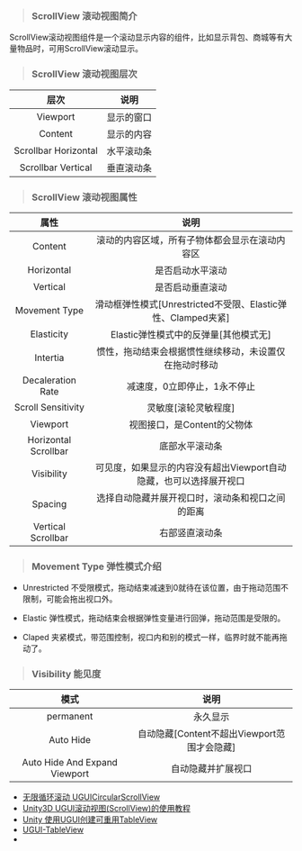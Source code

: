 > ### ScrollView 滚动视图简介

ScrollView滚动视图组件是一个滚动显示内容的组件，比如显示背包、商城等有大量物品时，可用ScrollView滚动显示。

> ### ScrollView 滚动视图层次

|	层次	|	说明	|
| :---: | :---: |
| Viewport | 显示的窗口 |
| Content | 显示的内容 |
| Scrollbar Horizontal | 水平滚动条 |
| Scrollbar Vertical | 垂直滚动条 |

> ### ScrollView 滚动视图属性

|	属性	|	说明	|
| :---: | :---: |
| Content | 滚动的内容区域，所有子物体都会显示在滚动内容区|
| Horizontal | 是否启动水平滚动 |
| Vertical | 是否启动垂直滚动 |
| Movement Type | 滑动框弹性模式[Unrestricted不受限、Elastic弹性、Clamped夹紧] |
| Elasticity | Elastic弹性模式中的反弹量[其他模式无]|
| Intertia | 惯性，拖动结束会根据惯性继续移动，未设置仅在拖动时移动 |
| Decaleration Rate | 减速度，0立即停止，1永不停止 |
| Scroll Sensitivity | 灵敏度[滚轮灵敏程度] |
| Viewport | 视图接口，是Content的父物体 |
| Horizontal Scrollbar | 底部水平滚动条 |
| Visibility | 可见度，如果显示的内容没有超出Viewport自动隐藏，也可以选择展开视口 |
| Spacing | 选择自动隐藏并展开视口时，滚动条和视口之间的距离 |
| Vertical Scrollbar | 右部竖直滚动条 |

> ### Movement Type 弹性模式介绍

* Unrestricted 
不受限模式，拖动结束减速到0就待在该位置，由于拖动范围不限制，可能会拖出视口外。  

* Elastic 
弹性模式，拖动结束会根据弹性变量进行回弹，拖动范围是受限的。

* Claped 
夹紧模式，带范围控制，视口内和别的模式一样，临界时就不能再拖动了。

> ### Visibility 能见度

|	模式	|	说明	|
| :---: | :---: |
| permanent | 永久显示 |
| Auto Hide | 自动隐藏[Content不超出Viewport范围才会隐藏] |
| Auto Hide And Expand Viewport | 自动隐藏并扩展视口 |




* [无限循环滚动 UGUICircularScrollView](https://github.com/rlafydid/UGUICircularScrollView)
* [Unity3D UGUI滚动视图(ScrollView)的使用教程](https://gameinstitute.qq.com/community/detail/122959)
* [Unity 使用UGUI创建可重用TableView](https://blog.csdn.net/tmac3380809/article/details/51290387)
* [UGUI-TableView](https://github.com/GeWenL/UGUI-TableView)
* 